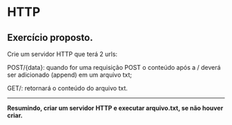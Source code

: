 # HTTP
## Exercício proposto.
 
Crie um servidor HTTP que terá 2 urls:

POST/{data}: quando for uma requisição POST o conteúdo após a / deverá ser adicionado (append) em um arquivo txt;

GET/: retornará o conteúdo do arquivo txt.
***
**Resumindo, criar um servidor HTTP e executar arquivo.txt, se não houver criar.**
